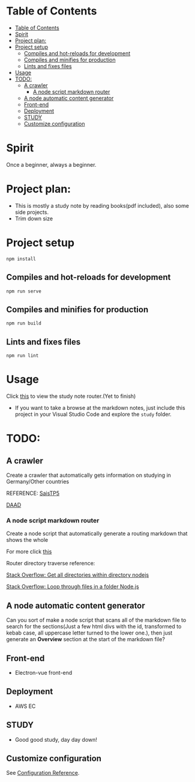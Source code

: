 # Table of Contents
- [Table of Contents](#table-of-contents)
- [Spirit](#spirit)
- [Project plan:](#project-plan)
- [Project setup](#project-setup)
  - [Compiles and hot-reloads for development](#compiles-and-hot-reloads-for-development)
  - [Compiles and minifies for production](#compiles-and-minifies-for-production)
  - [Lints and fixes files](#lints-and-fixes-files)
- [Usage](#usage)
- [TODO:](#todo)
  - [A crawler](#a-crawler)
    - [A node script markdown router](#a-node-script-markdown-router)
  - [A node automatic content generator](#a-node-automatic-content-generator)
  - [Front-end](#front-end)
  - [Deployment](#deployment)
  - [STUDY](#study)
  - [Customize configuration](#customize-configuration)
# Spirit
Once a beginner, always a beginner.

# Project plan:
- This is mostly a study note by reading books(pdf included), also some side projects.
- Trim down size
# Project setup
```
npm install
```

## Compiles and hot-reloads for development
```
npm run serve
```

## Compiles and minifies for production
```
npm run build
```

## Lints and fixes files
```
npm run lint
```

# Usage
Click [this](./study/router.md) to view the study note router.(Yet to finish)

- If you want to take a browse at the markdown notes, just include this project in your Visual Studio Code and explore the ```study``` folder.


# TODO:
## A crawler
Create a crawler that automatically gets information on studying in Germany/Other countries

REFERENCE:
[SaisTP5](https://github.com/BugAngel/SaisTP5)

[DAAD](https://www.daad.de/en/)

### A node script markdown router
Create a node script that automatically generate a routing markdown that shows the whole 

For more click [this](./util/README.md)

Router directory traverse reference:

[Stack Overflow: Get all directories within directory nodejs](https://stackoverflow.com/questions/18112204/get-all-directories-within-directory-nodejs/24594123https://stackoverflow.com/questions/18112204/get-all-directories-within-directory-nodejs/24594123)

[Stack Overflow: Loop through files in a folder Node.js](https://stackoverflow.com/questions/32511789/looping-through-files-in-a-folder-node-js)

## A node automatic content generator
Can you sort of make a node script that scans all of the markdown file to search for the sections(Just a few html divs with the id, transformed to kebab case, all uppercase letter turned to the lower one.), then just generate an **Overview** section at the start of the markdown file?

## Front-end
- Electron-vue front-end

## Deployment
- AWS EC

## STUDY
- Good good study, day day down!


## Customize configuration
See [Configuration Reference](https://cli.vuejs.org/config/).
